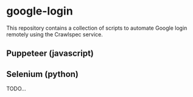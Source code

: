 # google-login

This repository contains a collection of scripts to automate Google login remotely using the Crawlspec service.

## Puppeteer (javascript)



## Selenium (python)

TODO...
